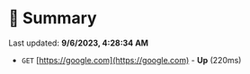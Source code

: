 # 📖 Summary
Last updated: **9/6/2023, 4:28:34 AM**

- `GET` [https://google.com](https://google.com) - **Up** (220ms)
